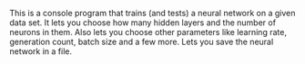This is a console program that trains (and tests) a neural network on a given data set.
It lets you choose how many hidden layers and the number of neurons in them.
Also lets you choose other parameters like learning rate, generation count, batch size and a few more.
Lets you save the neural network in a file.
